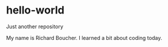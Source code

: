 # hello-world
Just another repository

My name is Richard Boucher. I learned a bit about coding today.
